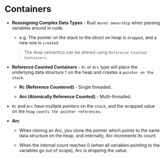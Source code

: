 # Containers

* __Reassigning Complex Data Types__ - Rust `moves ownership` when passing variables around in code.

    * e.g. The pointer on the stack to the struct on heap is `dropped`, and a new one is `created`.

    > The drop semantics can be altered using `Reference Counted Containers`.

* __Reference Counted Containers__ - `Rc` or `Arc` type will place the underlying data structure `T` on the heap and creates a `pointer on the stack`.

    * __Rc<T> (Reference Countered)__ - Single threaded.

    * __Arc<T> (Atomically Reference Counted)__ - Multi-threaded.

* `Rc` and `Arc` have mulitple pointers on the `stack`, and the wrapped value on the `heap` `counts the pointer references`.

* __Arc<T>__

    * When cloning an Arc, you clone the pointer which points to the same data structure on the heap, and internally, Arc increments its count.

    * When the internal count reaches 0 (when all variables pointing to the variables go out of scope), Arc is dropping the value.

